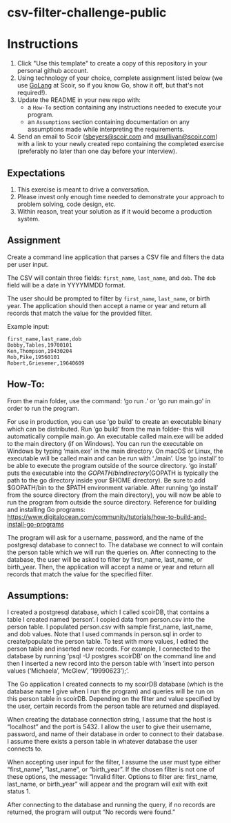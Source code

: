 # csv-filter-challenge-public
# Instructions
1. Click "Use this template" to create a copy of this repository in your personal github account. 
1. Using technology of your choice, complete assignment listed below (we use [GoLang](https://go.dev/) at Scoir, so if you know Go, show it off, but that's not required!).
1. Update the README in your new repo with:
    * a `How-To` section containing any instructions needed to execute your program.
    * an `Assumptions` section containing documentation on any assumptions made while interpreting the requirements.
1. Send an email to Scoir (sbeyers@scoir.com and msullivan@scoir.com) with a link to your newly created repo containing the completed exercise (preferably no later than one day before your interview).

## Expectations
1. This exercise is meant to drive a conversation. 
1. Please invest only enough time needed to demonstrate your approach to problem solving, code design, etc.
1. Within reason, treat your solution as if it would become a production system.

## Assignment
Create a command line application that parses a CSV file and filters the data per user input.

The CSV will contain three fields: `first_name`, `last_name`, and `dob`. The `dob` field will be a date in YYYYMMDD format.

The user should be prompted to filter by `first_name`, `last_name`, or birth year. The application should then accept a name or year and return all records that match the value for the provided filter. 

Example input:
```
first_name,last_name,dob
Bobby,Tables,19700101
Ken,Thompson,19430204
Rob,Pike,19560101
Robert,Griesemer,19640609
```

## How-To:
From the main folder, use the command: ‘go run .’ or 'go run main.go' in order to run the program.

For use in production, you can use ‘go build’ to create an executable binary which can be distributed. Run ‘go build’ from the main folder- this will automatically compile main.go. An executable called main.exe will be added to the main directory (if on Windows). You can run the executable on Windows by typing ‘main.exe’ in the main directory. On macOS or Linux, the executable will be called main and can be run with ‘./main’. 
Use ‘go install’ to be able to execute the program outside of the source directory. ‘go install’ puts the executable into the $GOPATH/bin directory ($GOPATH is typically the path to the go directory inside your $HOME directory). Be sure to add $GOPATH/bin to the $PATH environment variable. After running ‘go install’ from the source directory (from the main directory), you will now be able to run the program from outside the source directory.
Reference for building and installing Go programs: https://www.digitalocean.com/community/tutorials/how-to-build-and-install-go-programs 

The program will ask for a username, password, and the name of the postgresql database to connect to. The database we connect to will contain the person table which we will run the queries on. After connecting to the database, the user will be asked to filter by first_name, last_name, or birth_year. Then, the application will accept a name or year and return all records that match the value for the specified filter.


## Assumptions:
I created a postgresql database, which I called scoirDB, that contains a table I created named ‘person’. I copied data from person.csv into the person table. I populated person.csv with sample first_name, last_name, and dob values. Note that I used commands in person.sql in order to create/populate the person table. To test with more values, I edited the person table and inserted new records. For example, I connected to the database by running ‘psql -U postgres scoirDB’ on the command line and then I inserted a new record into the person table with ‘insert into person values (‘Michaela’, ‘McGlew’, ‘19990623’);’.

The Go application I created connects to my scoirDB database (which is the database name I give when I run the program) and queries will be run on this person table in scoirDB. Depending on the filter and value specified by the user, certain records from the person table are returned and displayed. 

When creating the database connection string, I assume that the host is “localhost” and the port is 5432. I allow the user to give their username, password, and name of their database in order to connect to their database. I assume there exists a person table in whatever database the user connects to.

When accepting user input for the filter, I assume the user must type either “first_name”, “last_name”, or “birth_year”. If the chosen filter is not one of these options, the message: “Invalid filter. Options to filter are: first_name, last_name, or birth_year” will appear and the program will exit with exit status 1. 

After connecting to the database and running the query, if no records are returned, the program will output “No records were found.”



